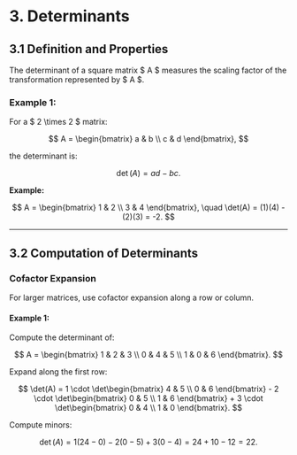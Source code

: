 # **3. Determinants**

## **3.1 Definition and Properties**
The determinant of a square matrix $ A $ measures the scaling factor of the transformation represented by $ A $.

### Example 1:

For a $ 2 \times 2 $ matrix:

$$
A = \begin{bmatrix}
a & b \\
c & d
\end{bmatrix},
$$

the determinant is:

$$
\det(A) = ad - bc.
$$

**Example:**

$$
A = \begin{bmatrix}
1 & 2 \\
3 & 4
\end{bmatrix}, \quad \det(A) = (1)(4) - (2)(3) = -2.
$$

---

## **3.2 Computation of Determinants**
### Cofactor Expansion
For larger matrices, use cofactor expansion along a row or column.

#### Example 1:
Compute the determinant of:

$$
A = \begin{bmatrix}
1 & 2 & 3 \\
0 & 4 & 5 \\
1 & 0 & 6
\end{bmatrix}.
$$

Expand along the first row:

$$
\det(A) = 1 \cdot \det\begin{bmatrix} 4 & 5 \\ 0 & 6 \end{bmatrix} - 2 \cdot \det\begin{bmatrix} 0 & 5 \\ 1 & 6 \end{bmatrix} + 3 \cdot \det\begin{bmatrix} 0 & 4 \\ 1 & 0 \end{bmatrix}.
$$

Compute minors:

$$
\det(A) = 1(24 - 0) - 2(0 - 5) + 3(0 - 4) = 24 + 10 - 12 = 22.
$$
